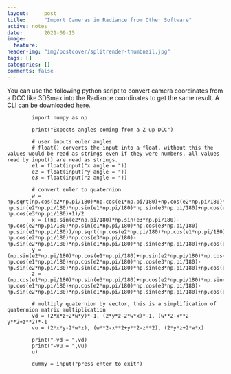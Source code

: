```yaml
---
layout:     post
title:      "Import Cameras in Radiance from Other Software"
active: notes
date:       2021-09-15
image:
  feature: 
header-img: "img/postcover/splitrender-thumbnail.jpg"
tags: []
categories: []
comments: false
---
```


You can use the following python script to convert camera coordinates from a DCC like 3DSmax into the Radiance coordinates to get the same result. A CLI can be downloaded [here](https://github.com/Latimerias/lati_tools/tree/main/RadianceCAMConverter).

            import numpy as np
            
            print("Expects angles coming from a Z-up DCC")
            
            # user inputs euler angles
            # float() converts the input into a float, without this the values would be read as strings even if they were numbers, all values read by input() are read as strings.
            e1 = float(input("x angle = "))
            e2 = float(input("y angle = "))
            e3 = float(input("z angle = "))

            # convert euler to quaternion
            w = np.sqrt(np.cos(e2*np.pi/180)*np.cos(e1*np.pi/180)+np.cos(e2*np.pi/180)*np.cos(e3*np.pi/180)-np.sin(e2*np.pi/180)*np.sin(e1*np.pi/180)*np.sin(e3*np.pi/180)+np.cos(e1*np.pi/180)* np.cos(e3*np.pi/180)+1)/2
            x = ((np.sin(e2*np.pi/180)*np.sin(e3*np.pi/180)-np.cos(e2*np.pi/180)*np.sin(e1*np.pi/180)*np.cos(e3*np.pi/180)-np.sin(e1*np.pi/180))/np.sqrt(np.cos(e2*np.pi/180)*np.cos(e1*np.pi/180)+ np.cos(e2*np.pi/180)*np.cos(e3*np.pi/180)-np.sin(e2*np.pi/180)*np.sin(e1*np.pi/180)*np.sin(e3*np.pi/180)+np.cos(e1*np.pi/180)*np.cos(e3*np.pi/180)+1)/2)*-1
            y = (np.sin(e2*np.pi/180)*np.cos(e1*np.pi/180)+np.sin(e2*np.pi/180)*np.cos(e3*np.pi/180)+np.cos(e2*np.pi/180)*np.sin(e1*np.pi/180)*np.sin(e3*np.pi/180))/np.sqrt(np.cos(e2*np.pi/180)* np.cos(e1*np.pi/180)+np.cos(e2*np.pi/180)*np.cos(e3*np.pi/180)-np.sin(e2*np.pi/180)*np.sin(e1*np.pi/180)*np.sin(e3*np.pi/180)+np.cos(e1*np.pi/180)*np.cos(e3*np.pi/180)+1)/2
            z = (np.cos(e1*np.pi/180)*np.sin(e3*np.pi/180)+np.cos(e2*np.pi/180)*np.sin(e3*np.pi/180)+np.sin(e2*np.pi/180)*np.sin(e1*np.pi/180)*np.cos(e3*np.pi/180))/np.sqrt(np.cos(e2*np.pi/180)* np.cos(e1*np.pi/180)+np.cos(e2*np.pi/180)*np.cos(e3*np.pi/180)-np.sin(e2*np.pi/180)*np.sin(e1*np.pi/180)*np.sin(e3*np.pi/180)+np.cos(e1*np.pi/180)*np.cos(e3*np.pi/180)+1)/2

            # multiply quaternion by vector, this is a simplification of quaternion matrix multiplication 
            vd = (2*x*z+2*w*y)*-1, (2*y*z-2*w*x)*-1, (w**2-x**2-y**2+z**2)*-1
            vu = (2*x*y-2*w*z), (w**2-x**2+y**2-z**2), (2*y*z+2*w*x)

            print("-vd = ",vd)
            print("-vu = ",vu)
            u)

            dummy = input("press enter to exit")